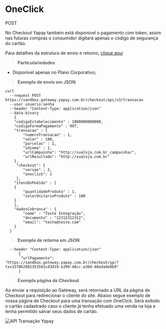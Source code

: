 # OneClick

<span class="post">POST</span>

No Checkout Yapay também está disponível o pagamento com token, assim nas futuras compras o consumidor digitará apenas o código de segurança do cartão.

Para detalhes da estrutura de envio e retorno, [clique aqui](tabela-checkout2.md?id=oneclick)

> **Particulariedades**

* Disponível apenas no Plano Corporativo;

> **Exemplo de envio em JSON**

```curl
curl
  --request POST https://sandbox.gateway.yapay.com.br/checkout/api/v3/transacao
  --user usuario:senha 
  --header "Content-Type: application/json"
  --data-binary
    {
    "codigoEstabelecimento" : 1000000000000,
    "codigoFormaPagamento" : 997,
    "transacao" : {
        "numeroTransacao" : 1,
        "valor" : 100,
        "parcelas" : 1,
        "idioma" : 1,
        "urlCampainha": "http://sualoja.com.br_campainha/",
        "urlResultado": "http://sualoja.com.br"
    },
     "checkout": {
        "versao" : 2,
        "oneclick": 1
     },
    "itensDoPedido" : [
    {
        "quantidadeProduto" : 1,
        "valorUnitarioProduto" : 100
    }
    ],
    "dadosCobranca" : {
        "nome" : "Teste Integração",
        "documento" : "12312312312",
        "email": "teste@teste.com"
    }
  }
```

> **Exemplo de retorno em JSON**

```curl
  --header "Content-Type: application/json"
      {
       "urlPagamento": "https://sandbox.gateway.yapay.com.br/checkout/yp/?tx=157062602353591cd3d19-a399-48cc-a30d-46eda9e8b9"
      }
```

> **Exemplo página de Checkout**

Ao enviar a requisição ao Gateway, será retornado a URL da página de Checkout para redirecionar o cliente do site. Abaixo segue exemplo de nossa página de Checkout para uma transação com OneClick. Será exibido o cartão cadastrado caso o cliente já tenha efetuado uma venda na loja e tenha permitido salvar seus dados de cartão.

![API Transação Yapay](/images/checkout2-oneclick.png "API Yapay")
